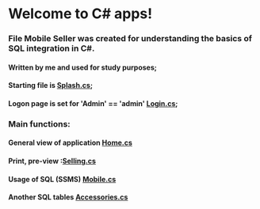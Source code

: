 # Welcome to C# apps!

### File Mobile Seller was created for understanding the basics of SQL integration in C#. 

#### Written by me and used for study purposes;
#### Starting file is [Splash.cs](https://github.com/vg-shamking/Csharp/blob/main/MobileSeller/MobileSeller/Splash.cs);
#### Logon page is set for 'Admin' == 'admin' [Login.cs](https://github.com/vg-shamking/Csharp/blob/main/MobileSeller/MobileSeller/Login.cs);

### Main functions: 

#### General view of application [Home.cs](https://github.com/vg-shamking/Csharp/blob/main/MobileSeller/MobileSeller/Home.cs)
#### Print, pre-view :[Selling.cs](https://github.com/vg-shamking/Csharp/blob/main/MobileSeller/MobileSeller/Selling.cs)
#### Usage of SQL (SSMS) [Mobile.cs](https://github.com/vg-shamking/Csharp/blob/main/MobileSeller/MobileSeller/Mobile.cs)
#### Another SQL tables [Accessories.cs](https://github.com/vg-shamking/Csharp/blob/main/MobileSeller/MobileSeller/Accessories.cs)
